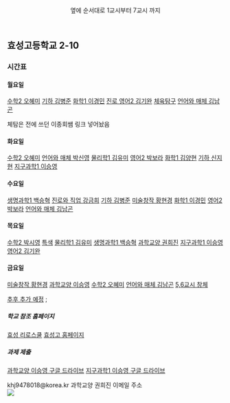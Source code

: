 
  <head>
      <header>옆에 순서대로 1교시부터 7교시 까지</header>
  </head>
   <body>
      <h2>효성고등학교 2-10</h2>
      <h3>시간표</h3>
      <h4>월요일</h4>
      <a href = "https://us02web.zoom.us/j/7029964982?pwd=VE83Z25QazYwVE5CZGlZV0xQdFNiZz09">수학2 오혜미</a><!--수학2(오혜미 쌤) 줌 수업-->
      <a href = "https://us02web.zoom.us/j/7412490253?pwd=dS9lQVlkazFsaEQ2UFR4cCtxcUxXdz09 ">기하 김병준</a><!--기하(김병준 쌤) 수업-->
      <a href = "https://us02web.zoom.us/j/4501224672?pwd=U0k2RW5MN0s0WXMxd2JvSWFOdkNXQT09">화학1 이경민</a><!--화학1(이경민 쌤) 줌 수업-->
      <a href = "https://us02web.zoom.us/j/6530979393?pwd=MGJwMVIrVURSbm1TT1dQK0V1bzFrUT09">진로<!--진로 수업-->
      <a href = "https://us02web.zoom.us/j/7317018056?pwd=KytteHdEV29CVzMxU0dYTUpTamlYdz09 ">영어2 김기완</a><!--영어2(김기완 쌤) 줌 수업-->
      <a href = "https://us04web.zoom.us/j/6231503832?pwd=WmJCeFA1K3Q1emloMzNoZ3MwaEVnQT09">체육탐구</a><!--체육탐구 줌 수업-->
      <a href = "https://us04web.zoom.us/j/5212617285?pwd=SzNmMVZyN0VybG12bGwwZ3ZvbmpJUT09">언어와 매체 김남곤</a><!--언어와 매체(김남곤 쌤) 줌 수업-->
      <p>체탐은 전에 쓰던 이종회쌤 링크 넣어놨음    
      <h4>화요일</h4>
      <a href = "https://us02web.zoom.us/j/7029964982?pwd=VE83Z25QazYwVE5CZGlZV0xQdFNiZz09">수학2 오혜미</a><!--수학2(오혜미 쌤) 줌 수업-->
      <a href = "https://zoom.us/j/6117180017?pwd=QTJnNUF3SytDU0RVL1hrRCtqMzVGdz09">언어와 매체 박신영</a><!--언어와 매체(박신영 쌤) 줌 수업-->
      <a href = "https://us02web.zoom.us/j/4569059741?pwd=a3Bvc3NXRS80ajMzN2VMajZVUHpPZz09">물리학1 김유미</a><!--물리학1(김유미 쌤) 줌 수업-->
      <a href = "https://zoom.us/j/5104395898?pwd=ci9ncHpRTkV6amtvTHVSYzhNK043QT09">영어2 박보라</a><!--영어2(박보라 쌤) 수업-->
      <a href = "https://us04web.zoom.us/j/7011986737?pwd=ZWxBRnM3ZTU1SWgwdVE5QWl5cG5QZz09">화학1 김양현</a><!--화학1(김양현 쌤) 줌 수업-->
      <a href = "https://zoom.us/j/6620251058?pwd=c21Kb2tBdEkyS1JjNnZLWkIvLzBrZz09">기하 신지현</a><!--기하(신지현 쌤) 줌 수업-->
      <a href = "https://us02web.zoom.us/j/5655603297?pwd=Sjk3UnhLODVqdVEwTXJRZk5qbXNGdz09">지구과학1 이승영</a><!--지구과학1(이승영 쌤) 줌 수업-->
      <h4>수요일</h4>
      <a href = "https://zoom.us/j/6574050599?pwd=OHYxdS9PWUdEaS91Y2h1TXpOZXh6Zz09">생명과학1 백승혁</a><!--생명과학1(백승혁 쌤) 줌 수업-->
      <a href = "https://us02web.zoom.us/j/5303705413?pwd=NnNwUGJOMWhPYXpCbEVEWDJZbUVmUT09">진로와 직업 강금희</a><!--진로와직업(강금희 쌤) 줌 수업-->
      <a href = "https://us02web.zoom.us/j/7412490253?pwd=dS9lQVlkazFsaEQ2UFR4cCtxcUxXdz09 ">기하 김병준</a><!--기하(김병준 쌤) 수업-->
      <a href = "https://us02web.zoom.us/j/9167725349?pwd=TW1SdXZSS1p6K2VwZ0lTSFZNY294dz09">미술창작 황현경</a><!--미술창작(황현경 쌤) 줌 수업-->
      <a href = "https://us02web.zoom.us/j/4501224672?pwd=U0k2RW5MN0s0WXMxd2JvSWFOdkNXQT09">화학1 이경민</a><!--화학1(이경민 쌤) 줌 수업-->
      <a href = "https://zoom.us/j/5104395898?pwd=ci9ncHpRTkV6amtvTHVSYzhNK043QT09">영어2 박보라</a><!--영어2(박보라 쌤) 수업-->
      <a href = "https://us04web.zoom.us/j/5212617285?pwd=SzNmMVZyN0VybG12bGwwZ3ZvbmpJUT09">언어와 매체 김남곤</a><!--언어와 매체(김남곤 쌤) 줌 수업-->
      <h4>목요일</h4>
      <a href = "https://us02web.zoom.us/j/2971534279?pwd=LzNUdEFSdGpRRnVwQXRYdVBRdWdKZz09">수학2 박시영</a><!--수학2(박시영 쌤) 줌 수업-->
       <a href = "https://us02web.zoom.us/j/7412490253?pwd=dS9lQVlkazFsaEQ2UFR4cCtxcUxXdz09 ">특색</a><!--특색 수업-->
      <a href = "https://us02web.zoom.us/j/4569059741?pwd=a3Bvc3NXRS80ajMzN2VMajZVUHpPZz09">물리학1 김유미</a><!--물리학1(김유미 쌤) 줌 수업-->
      <a href = "https://zoom.us/j/6574050599?pwd=OHYxdS9PWUdEaS91Y2h1TXpOZXh6Zz09">생명과학1 백승혁</a><!--생명과학1(백승혁 쌤) 줌 수업-->
      <a href = "https://us02web.zoom.us/j/8399914024?pwd=R2I3TDNNcEZjRVRZOGFxTnZGTmhvdz09">과학교양 권희진</a><!--과학교양(권희진 쌤) 줌 수업-->
      <a href = "https://us02web.zoom.us/j/5655603297?pwd=Sjk3UnhLODVqdVEwTXJRZk5qbXNGdz09">지구과학1 이승영</a><!--지구과학1(이승영 쌤) 줌 수업-->
      <a href = "https://us02web.zoom.us/j/7317018056?pwd=KytteHdEV29CVzMxU0dYTUpTamlYdz09 ">영어2 김기완</a><!--영어2(김기완 쌤) 줌 수업-->
      <h4>금요일</h4>
      <a href = "https://us02web.zoom.us/j/9167725349?pwd=TW1SdXZSS1p6K2VwZ0lTSFZNY294dz09">미술창작 황현경</a><!--미술창작(황현경 쌤) 줌 수업-->
      <a href = "https://us02web.zoom.us/j/5655603297?pwd=Sjk3UnhLODVqdVEwTXJRZk5qbXNGdz09">과학교양 이승영</a><!--과학교양(이승영 쌤) 줌 수업-->
      <a href = "https://us02web.zoom.us/j/7029964982?pwd=VE83Z25QazYwVE5CZGlZV0xQdFNiZz09">수학2 오혜미</a><!--수학2(오혜미 쌤) 줌 수업-->
      <a href = "https://us04web.zoom.us/j/5212617285?pwd=SzNmMVZyN0VybG12bGwwZ3ZvbmpJUT09">언어와 매체 김남곤</a><!--언어와 매체(김남곤 쌤) 줌 수업-->
      <a href = "">5,6교시 창체</a><!--창체 수업-->   
      <p><a href = "">추후 추가 예정</a><!--추후 추가 예정-->  
         ;
      <h5>학교 참조 홈페이지</h5>
         <a href = "https://hyosung.riroschool.kr/">효성 리로스쿨</a><!--효성고 리로스쿨-->
         <a href = "http://hyosung.hs.kr/index.php">효성고 홈페이지</a><!--효성고-->
      <h5>과제 제출</h5>
         <a href = "https://drive.google.com/drive/folders/1E0nw3EFfzljcsj4bzJHFlmV8LTtevuEY?usp=sharing">과학교양 이승영 구글 드라이브</a><!--과학 교양 이승영-->
         <a href = "https://drive.google.com/drive/folders/1gAdqYfNIGNq9mAJGIrw5LpO4zReofbC-?usp=sharing">지구과학1 이승영 구글 드라이브</a><!--지구과학1 이승영-->
         <p>khj9478018@korea.kr 과학교양 권희진 이메일 주소
      <br>
         <image src = "https://user-images.githubusercontent.com/71313210/93281527-3b34d880-f807-11ea-9bfa-29c80de4d8c2.png"> 
